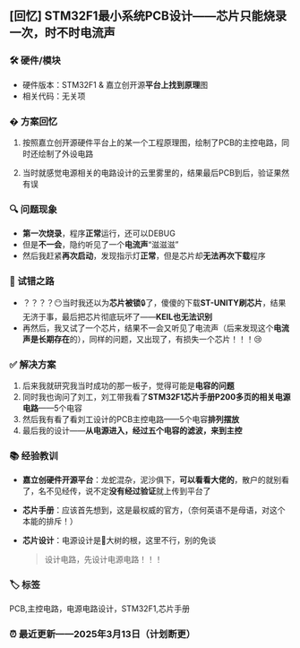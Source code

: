 ## [回忆] STM32F1最小系统PCB设计——芯片只能烧录一次，时不时电流声

### 🛠️ 硬件/模块

- 硬件版本：STM32F1 & 嘉立创开源**平台上找到原理**图
- 相关代码：无关项

### � 方案回忆

1. 按照嘉立创开源硬件平台上的某一个工程原理图，绘制了PCB的主控电路，同时还绘制了外设电路

2. 当时就感觉电源相关的电路设计的云里雾里的，结果最后PCB到后，验证果然有误
   
   

### 🔍 问题现象

- **第一次烧录**，程序**正常**运行，还可以DEBUG
- 但是**不一会**，隐约听见了一个**电流声**“滋滋滋”
- 然后我赶紧**再次启动**，发现指示灯**正常**，但是芯片却**无法再次下载**程序

### 🧠 试错之路

- ？？？？😶当时我还以为**芯片被锁**🔒了，傻傻的下载**ST-UNITY刷芯片**，结果无济于事，最后把芯片彻底玩坏了——**KEIL也无法识别**
- 再然后，我又试了一个芯片，结果不一会又听见了电流声（后来发现这个**电流声是长期存在**的），同样的问题，又出现了，有损失一个芯片！！！😢

### ✅ 解决方案

1. 后来我就研究我当时成功的那一板子，觉得可能是**电容的问题**
2. 同时我也询问了刘工，刘工带我看了**STM32F1芯片手册P200多页的相关电源电路**——5个电容
3. 然后我有看了看刘工设计的PCB主控电路——5个电容**排列摆放**
4. 最后我的设计——**从电源进入，经过五个电容的滤波，来到主控**

### 📚 经验教训

- **嘉立创硬件开源平台**：龙蛇混杂，泥沙俱下，**可以看看大佬的**，散户的就别看了，名不见经传，说不定**没有经过验证**就上传到平台了
- **芯片手册**：应该首先想到，这是最权威的官方，（奈何英语不是母语，对这个本能的排斥！）
- **芯片设计**：电源设计是🌳大树的根，这里不行，别的免谈
  
  > 设计电路，先设计电源电路！！！

### 🏷️ 标签

PCB,主控电路，电源电路设计，STM32F1,芯片手册

### ⏰ 最近更新——2025年3月13日（计划断更）
